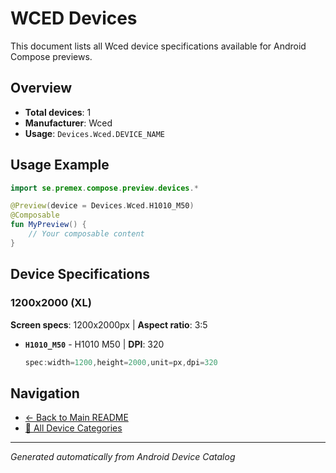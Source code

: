 # WCED Devices

This document lists all Wced device specifications available for Android Compose previews.

## Overview

- **Total devices**: 1
- **Manufacturer**: Wced
- **Usage**: `Devices.Wced.DEVICE_NAME`

## Usage Example

```kotlin
import se.premex.compose.preview.devices.*

@Preview(device = Devices.Wced.H1010_M50)
@Composable
fun MyPreview() {
    // Your composable content
}
```

## Device Specifications

### 1200x2000 (XL)

**Screen specs**: 1200x2000px | **Aspect ratio**: 3:5

- **`H1010_M50`** - H1010 M50 | **DPI**: 320
  ```kotlin
  spec:width=1200,height=2000,unit=px,dpi=320
  ```

## Navigation

- [← Back to Main README](../../README.md)
- [📱 All Device Categories](../README.md)

---
*Generated automatically from Android Device Catalog*
